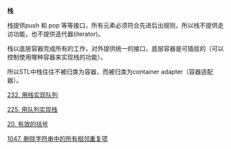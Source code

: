 **栈**

栈提供push 和 pop 等等接口，所有元素必须符合先进后出规则，所以栈不提供走访功能，也不提供迭代器(iterator)。

栈以底层容器完成所有的工作，对外提供统一的接口，底层容器是可插拔的（可以控制使用哪种容器来实现栈的功能）。

所以STL中栈往往不被归类为容器，而被归类为container adapter（容器适配器）。

<a href="232.cpp">232. 用栈实现队列</a>

<a href="225.cpp">225. 用队列实现栈</a>

<a href="20.cpp">20. 有效的括号</a>

<a href="1047.cpp">1047. 删除字符串中的所有相邻重复项</a>
